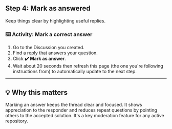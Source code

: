 <!--
  <<< Author notes: Step 4 >>>
  Start this step by acknowledging the previous step.
  Define terms and link to docs.github.com.
-->

## Step 4: Mark as answered

Keep things clear by highlighting useful replies.

### :keyboard: Activity: Mark a correct answer

1. Go to the Discussion you created.
2. Find a reply that answers your question.
3. Click **✔️ Mark as answer**.
4. Wait about 20 seconds then refresh this page (the one you're following instructions from) to automatically update to the next step.

---

## 💡 Why this matters

Marking an answer keeps the thread clear and focused. It shows appreciation to the responder and reduces repeat questions by pointing others to the accepted solution. It's a key moderation feature for any active repository.
